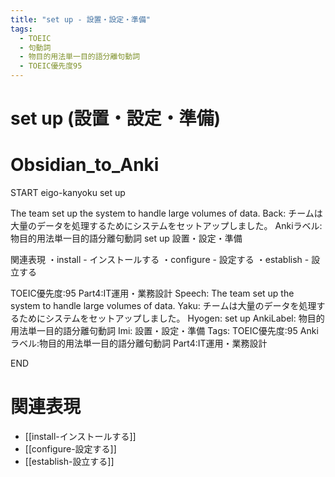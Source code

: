 ```yaml
---
title: "set up - 設置・設定・準備"
tags:
  - TOEIC
  - 句動詞
  - 物目的用法単一目的語分離句動詞
  - TOEIC優先度95
---
```


# set up (設置・設定・準備)

# Obsidian_to_Anki
START
eigo-kanyoku
set up

The team set up the system to handle large volumes of data.
Back: 
チームは大量のデータを処理するためにシステムをセットアップしました。
Ankiラベル:物目的用法単一目的語分離句動詞
set up
設置・設定・準備

関連表現
・install - インストールする
・configure - 設定する
・establish - 設立する

TOEIC優先度:95
Part4:IT運用・業務設計
Speech: The team set up the system to handle large volumes of data.
Yaku: チームは大量のデータを処理するためにシステムをセットアップしました。
Hyogen: set up
AnkiLabel: 物目的用法単一目的語分離句動詞
Imi: 設置・設定・準備
Tags: TOEIC優先度:95 Ankiラベル:物目的用法単一目的語分離句動詞 Part4:IT運用・業務設計
<!--ID: 1752329955185-->
END

# 関連表現
- [[install-インストールする]]
- [[configure-設定する]]
- [[establish-設立する]] 